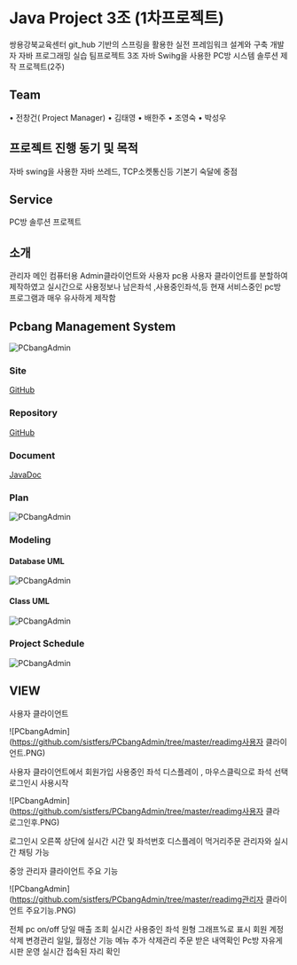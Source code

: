 # Java Project 3조 (1차프로젝트)
쌍용강북교육센터
git_hub 기반의 스프링을 활용한 실전 프레임워크 설계와 구축 개발자
자바 프로그래밍 실습 팀프로젝트 3조
자바 Swihg을 사용한 PC방 시스템 솔루션 제작 프로젝트(2주)
## Team
•	전창건( Project Manager)
•	김태영
•	배한주
•	조영숙
•	박성우
 
## 프로젝트 진행 동기 및 목적
자바 swing을 사용한 자바 쓰레드, TCP소켓통신등 기본기 숙달에 중점
## Service
PC방 솔루션 프로젝트
 
## 소개
관리자 메인 컴퓨터용 Admin클라이언트와
사용자 pc용 사용자 클라이언트를 분할하여 제작하였고
실시간으로 사용정보나 남은좌석 ,사용중인좌석,등 현재 서비스중인 pc방
프로그램과 매우 유사하게 제작함






## Pcbang Management System

![PCbangAdmin](http://sistfers.github.io/PCbangAdmin/readimg/소개.PNG)


### Site

[GitHub](https://sistfers.github.io/PCbangAdmin/)




### Repository

[GitHub](https://github.com/sistfers/PCbangAdmin)




### Document

[JavaDoc](http://sistfers.github.io/mycar/docs/api)




### Plan

![PCbangAdmin](http://sistfers.github.io/PCbangAdmin/readimg/기획.PNG)


### Modeling


#### Database UML

![PCbangAdmin](http://sistfers.github.io/PCbangAdmin/readimg/db모델링.PNG)


#### Class UML
![PCbangAdmin](http://sistfers.github.io/PCbangAdmin/readimg/모델링.PNG)


### Project Schedule
![PCbangAdmin](http://sistfers.github.io/PCbangAdmin/readimg/계획.PNG)

## VIEW
사용자 클라이언트

![PCbangAdmin](https://github.com/sistfers/PCbangAdmin/tree/master/readimg사용자 클라이언트.PNG)

사용자 클라이언트에서 회원가입
사용중인 좌석 디스플레이 , 마우스클릭으로 좌석 선택 로그인시 사용시작

![PCbangAdmin](https://github.com/sistfers/PCbangAdmin/tree/master/readimg사용자 클라 로그인후.PNG)

로그인시 오른쪽 상단에 실시간 시간 및 좌석번호 디스플레이
먹거리주문		관리자와 실시간 채팅 가능

중앙 관리자 클라이언트 주요 기능

![PCbangAdmin](https://github.com/sistfers/PCbangAdmin/tree/master/readimg관리자 클라이언트 주요기능.PNG)

전체 pc on/off 
당일 매출 조회
실시간 사용중인 좌석 원형 그래프%로 표시
회원 계정 삭제 변경관리
일일, 월정산 기능
메뉴 추가 삭제관리
주문 받은 내역확인
Pc방 자유게시판 운영
실시간 접속된 자리 확인
 
